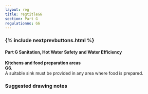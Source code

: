 ```yaml
---
layout: reg
title: regtitleG6
section: Part G
regulationno: G6
---
```


<div class="panel panel-primary">
  <div class="panel-heading">
    <h3 class="panel-title">
      {% include nextprevbuttons.html %}
        <h4>Part G Sanitation, Hot Water Safety and Water Efficiency</h4>
    </h3>
  </div>
  <div class="panel-body">
    <p>
        <strong>Kitchens and food preparation areas</strong><br>
        <strong>G6.</strong><br>
            A suitable sink must be provided in any area where food is prepared.
    </p>
  </div>
</div>



### Suggested drawing notes